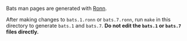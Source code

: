 Bats man pages are generated with [Ronn](http://rtomayko..io/ronn/).

After making changes to `bats.1.ronn` or `bats.7.ronn`, run `make` in
this directory to generate `bats.1` and `bats.7`. **Do not edit the
`bats.1` or `bats.7` files directly.**
